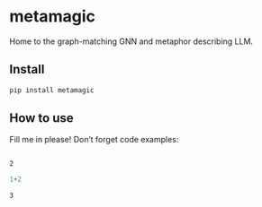 metamagic
================

<!-- WARNING: THIS FILE WAS AUTOGENERATED! DO NOT EDIT! -->

Home to the graph-matching GNN and metaphor describing LLM.

## Install

``` sh
pip install metamagic
```

## How to use

Fill me in please! Don’t forget code examples:

``` python
```

    2

``` python
1+2
```

    3
